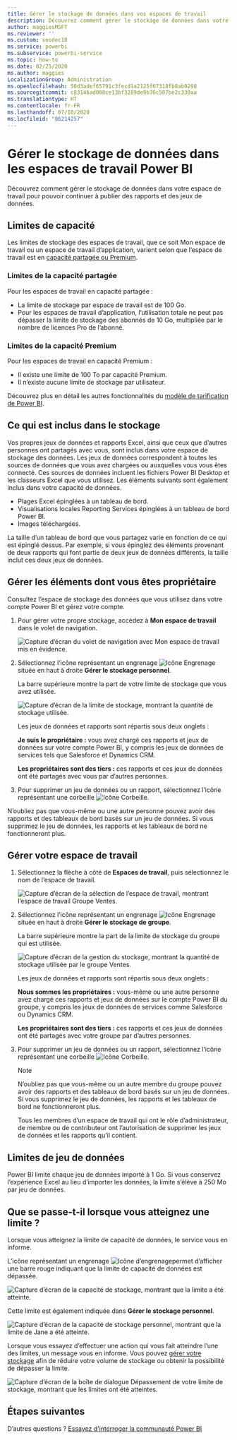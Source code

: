 ```yaml
---
title: Gérer le stockage de données dans vos espaces de travail
description: Découvrez comment gérer le stockage de données dans votre espace de travail pour être sûr de pouvoir continuer à publier des rapports et des jeux de données.
author: maggiesMSFT
ms.reviewer: ''
ms.custom: seodec18
ms.service: powerbi
ms.subservice: powerbi-service
ms.topic: how-to
ms.date: 02/25/2020
ms.author: maggies
LocalizationGroup: Administration
ms.openlocfilehash: 50d3adef65791c3fecd1a2125f67318fb8ab0298
ms.sourcegitcommit: c83146ad008ce13bf3289de9b76c507be2c330aa
ms.translationtype: HT
ms.contentlocale: fr-FR
ms.lasthandoff: 07/10/2020
ms.locfileid: "86214257"
---
```

# <a name="manage-data-storage-in-power-bi-workspaces"></a>Gérer le stockage de données dans les espaces de travail Power BI

Découvrez comment gérer le stockage de données dans votre espace de travail pour pouvoir continuer à publier des rapports et des jeux de données.

## <a name="capacity-limits"></a>Limites de capacité

Les limites de stockage des espaces de travail, que ce soit Mon espace de travail ou un espace de travail d’application, varient selon que l’espace de travail est en [capacité partagée ou Premium](../fundamentals/service-basic-concepts.md#capacities).

### <a name="shared-capacity-limits"></a>Limites de la capacité partagée
Pour les espaces de travail en capacité partagée : 

- La limite de stockage par espace de travail est de 100 Go.
- Pour les espaces de travail d’application, l’utilisation totale ne peut pas dépasser la limite de stockage des abonnés de 10 Go, multipliée par le nombre de licences Pro de l’abonné.

### <a name="premium-capacity-limits"></a>Limites de la capacité Premium
Pour les espaces de travail en capacité Premium :
- Il existe une limite de 100 To par capacité Premium.
- Il n’existe aucune limite de stockage par utilisateur.

Découvrez plus en détail les autres fonctionnalités du [modèle de tarification de Power BI](https://powerbi.microsoft.com/pricing).

## <a name="whats-included-in-storage"></a>Ce qui est inclus dans le stockage

Vos propres jeux de données et rapports Excel, ainsi que ceux que d’autres personnes ont partagés avec vous, sont inclus dans votre espace de stockage des données. Les jeux de données correspondent à toutes les sources de données que vous avez chargées ou auxquelles vous vous êtes connecté. Ces sources de données incluent les fichiers Power BI Desktop et les classeurs Excel que vous utilisez. Les éléments suivants sont également inclus dans votre capacité de données.

* Plages Excel épinglées à un tableau de bord.
* Visualisations locales Reporting Services épinglées à un tableau de bord Power BI.
* Images téléchargées.

La taille d’un tableau de bord que vous partagez varie en fonction de ce qui est épinglé dessus. Par exemple, si vous épinglez des éléments provenant de deux rapports qui font partie de deux jeux de données différents, la taille inclut ces deux jeux de données.

## <a name="manage-items-you-own"></a>Gérer les éléments dont vous êtes propriétaire

Consultez l’espace de stockage des données que vous utilisez dans votre compte Power BI et gérez votre compte.

1. Pour gérer votre propre stockage, accédez à **Mon espace de travail** dans le volet de navigation.
   
    ![Capture d’écran du volet de navigation avec Mon espace de travail mis en évidence.](media/service-admin-manage-your-data-storage-in-power-bi/pbi_myworkspace.png)

2. Sélectionnez l’icône représentant un engrenage ![Icône Engrenage](media/service-admin-manage-your-data-storage-in-power-bi/pbi_gearicon.png) située en haut à droite **Gérer le stockage personnel**.
   
    La barre supérieure montre la part de votre limite de stockage que vous avez utilisée.
   
    ![Capture d’écran de la limite de stockage, montrant la quantité de stockage utilisée.](media/service-admin-manage-your-data-storage-in-power-bi/pbi_persnlstorage.png)
   
    Les jeux de données et rapports sont répartis sous deux onglets :
   
    **Je suis le propriétaire :** vous avez chargé ces rapports et jeux de données sur votre compte Power BI, y compris les jeux de données de services tels que Salesforce et Dynamics CRM.  

    **Les propriétaires sont des tiers :** ces rapports et ces jeux de données ont été partagés avec vous par d’autres personnes.
1. Pour supprimer un jeu de données ou un rapport, sélectionnez l’icône représentant une corbeille ![Icône Corbeille](media/service-admin-manage-your-data-storage-in-power-bi/pbi_deleteicon.png).

N’oubliez pas que vous-même ou une autre personne pouvez avoir des rapports et des tableaux de bord basés sur un jeu de données. Si vous supprimez le jeu de données, les rapports et les tableaux de bord ne fonctionneront plus.

## <a name="manage-your-workspace"></a>Gérer votre espace de travail
1. Sélectionnez la flèche à côté de **Espaces de travail**, puis sélectionnez le nom de l’espace de travail.
   
    ![Capture d’écran de la sélection de l’espace de travail, montrant l’espace de travail Groupe Ventes.](media/service-admin-manage-your-data-storage-in-power-bi/pbi_groupworkspaces.png)
2. Sélectionnez l’icône représentant un engrenage ![Icône Engrenage](media/service-admin-manage-your-data-storage-in-power-bi/pbi_gearicon.png) située en haut à droite **Gérer le stockage de groupe**.
   
    La barre supérieure montre la part de la limite de stockage du groupe qui est utilisée.
   
    ![Capture d’écran de la gestion du stockage, montrant la quantité de stockage utilisée par le groupe Ventes.](media/service-admin-manage-your-data-storage-in-power-bi/pbi_groupstorage.png)
   
    Les jeux de données et rapports sont répartis sous deux onglets :
   
    **Nous sommes les propriétaires :** vous-même ou une autre personne avez chargé ces rapports et jeux de données sur le compte Power BI du groupe, y compris les jeux de données de services comme Salesforce ou Dynamics CRM.

    **Les propriétaires sont des tiers :** ces rapports et ces jeux de données ont été partagés avec votre groupe par d’autres personnes.

3. Pour supprimer un jeu de données ou un rapport, sélectionnez l’icône représentant une corbeille ![Icône Corbeille](media/service-admin-manage-your-data-storage-in-power-bi/pbi_deleteicon.png).
   
   > [!NOTE]
   > N’oubliez pas que vous-même ou un autre membre du groupe pouvez avoir des rapports et des tableaux de bord basés sur un jeu de données. Si vous supprimez le jeu de données, les rapports et les tableaux de bord ne fonctionneront plus.
   
   Tous les membres d’un espace de travail qui ont le rôle d’administrateur, de membre ou de contributeur ont l’autorisation de supprimer les jeux de données et les rapports qu’il contient.

## <a name="dataset-limits"></a>Limites de jeu de données
Power BI limite chaque jeu de données importé à 1 Go. Si vous conservez l’expérience Excel au lieu d’importer les données, la limite s’élève à 250 Mo par jeu de données.

## <a name="what-happens-when-you-reach-a-limit"></a>Que se passe-t-il lorsque vous atteignez une limite ?
Lorsque vous atteignez la limite de capacité de données, le service vous en informe. 

L’icône représentant un engrenage ![Icône d’engrenage](media/service-admin-manage-your-data-storage-in-power-bi/pbi_gearicon.png)permet d’afficher une barre rouge indiquant que la limite de capacité de données est dépassée.

![Capture d’écran de la capacité de stockage, montrant que la limite a été atteinte.](media/service-admin-manage-your-data-storage-in-power-bi/manage-storage-limit.png)

Cette limite est également indiquée dans **Gérer le stockage personnel**.

 ![Capture d’écran de la capacité de stockage personnel, montrant que la limite de Jane a été atteinte.](media/service-admin-manage-your-data-storage-in-power-bi/manage-storage-limit2.png)

 Lorsque vous essayez d’effectuer une action qui vous fait atteindre l’une des limites, un message vous en informe. Vous pouvez [gérer votre stockage](#manage-items-you-own) afin de réduire votre volume de stockage ou obtenir la possibilité de dépasser la limite.

 ![Capture d’écran de la boîte de dialogue Dépassement de votre limite de stockage, montrant que les limites ont été atteintes.](media/service-admin-manage-your-data-storage-in-power-bi/powerbi-pro-over-limit.png)

 ## <a name="next-steps"></a>Étapes suivantes

 D’autres questions ? [Essayez d’interroger la communauté Power BI](https://community.powerbi.com/)

